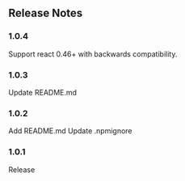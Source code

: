 ## Release Notes

### 1.0.4
Support react 0.46+ with backwards compatibility.

### 1.0.3
Update README.md

### 1.0.2
Add README.md
Update .npmignore

### 1.0.1
Release
